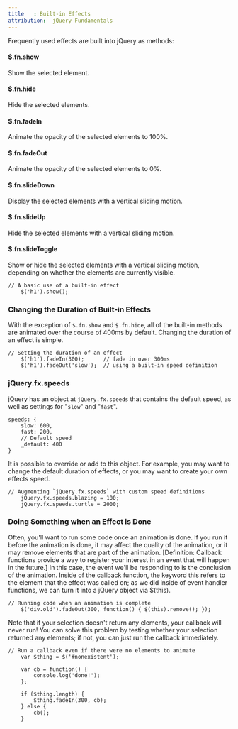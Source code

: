 ```yaml
---
title   : Built-in Effects
attribution:  jQuery Fundamentals
---
```

Frequently used effects are built into jQuery as methods:

#### $.fn.show

Show the selected element.

#### $.fn.hide

Hide the selected elements.

#### $.fn.fadeIn

Animate the opacity of the selected elements to 100%.

#### $.fn.fadeOut

Animate the opacity of the selected elements to 0%.

#### $.fn.slideDown

Display the selected elements with a vertical sliding motion.

#### $.fn.slideUp

Hide the selected elements with a vertical sliding motion.

#### $.fn.slideToggle

Show or hide the selected elements with a vertical sliding motion, depending on
whether the elements are currently visible.

```
// A basic use of a built-in effect
    $('h1').show();
```

### Changing the Duration of Built-in Effects

With the exception of `$.fn.show` and `$.fn.hide`, all of the built-in methods
are animated over the course of 400ms by default. Changing the duration of an
effect is simple.

```
// Setting the duration of an effect
    $('h1').fadeIn(300);      // fade in over 300ms
    $('h1').fadeOut('slow');  // using a built-in speed definition
```

### jQuery.fx.speeds

jQuery has an object at `jQuery.fx.speeds` that contains the default speed, as
well as settings for "`slow`" and "`fast`".

```
speeds: {
    slow: 600,
    fast: 200,
    // Default speed
    _default: 400
}
```

It is possible to override or add to this object.  For example, you may want to
change the default duration of effects, or you may want to create your own
effects speed.

```
// Augmenting `jQuery.fx.speeds` with custom speed definitions
    jQuery.fx.speeds.blazing = 100;
    jQuery.fx.speeds.turtle = 2000;
```

### Doing Something when an Effect is Done

Often, you'll want to run some code once an animation is done.  If you run it
before the animation is done, it may affect the quality of the animation, or it
may remove elements that are part of the animation.  [Definition: Callback
functions provide a way to register your interest in an event that will happen
in the future.] In this case, the event we'll be responding to is the
conclusion of the animation.  Inside of the callback function, the keyword this
refers to the element that the effect was called on; as we did inside of event
handler functions, we can turn it into a jQuery object via $(this).

```
// Running code when an animation is complete
    $('div.old').fadeOut(300, function() { $(this).remove(); });
```

Note that if your selection doesn't return any elements, your callback will
never run!  You can solve this problem by testing whether your selection
returned any elements; if not, you can just run the callback immediately.

```
// Run a callback even if there were no elements to animate
    var $thing = $('#nonexistent');

    var cb = function() {
        console.log('done!');
    };

    if ($thing.length) {
        $thing.fadeIn(300, cb);
    } else {
        cb();
    }
```

